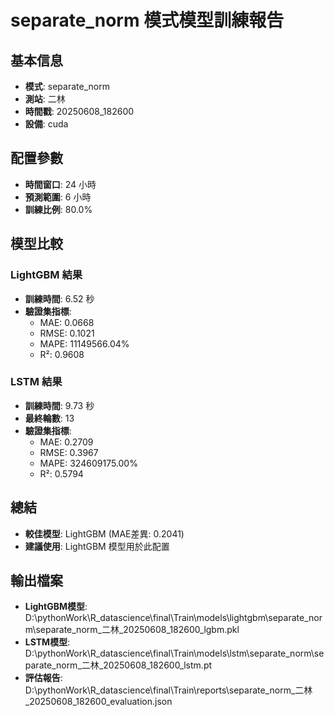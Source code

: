 
# separate_norm 模式模型訓練報告

## 基本信息
- **模式**: separate_norm
- **測站**: 二林
- **時間戳**: 20250608_182600
- **設備**: cuda

## 配置參數
- **時間窗口**: 24 小時
- **預測範圍**: 6 小時
- **訓練比例**: 80.0%

## 模型比較

### LightGBM 結果

- **訓練時間**: 6.52 秒
- **驗證集指標**:
  - MAE: 0.0668
  - RMSE: 0.1021
  - MAPE: 11149566.04%
  - R²: 0.9608

### LSTM 結果

- **訓練時間**: 9.73 秒
- **最終輪數**: 13
- **驗證集指標**:
  - MAE: 0.2709
  - RMSE: 0.3967
  - MAPE: 324609175.00%
  - R²: 0.5794

## 總結

- **較佳模型**: LightGBM (MAE差異: 0.2041)
- **建議使用**: LightGBM 模型用於此配置


## 輸出檔案
- **LightGBM模型**: D:\pythonWork\R_datascience\final\Train\models\lightgbm\separate_norm\separate_norm_二林_20250608_182600_lgbm.pkl
- **LSTM模型**: D:\pythonWork\R_datascience\final\Train\models\lstm\separate_norm\separate_norm_二林_20250608_182600_lstm.pt
- **評估報告**: D:\pythonWork\R_datascience\final\Train\reports\separate_norm_二林_20250608_182600_evaluation.json
